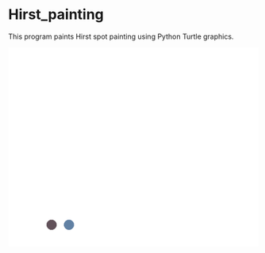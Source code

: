 # Hirst_painting
This program paints Hirst spot painting using Python Turtle graphics. 


![](painting.gif)
